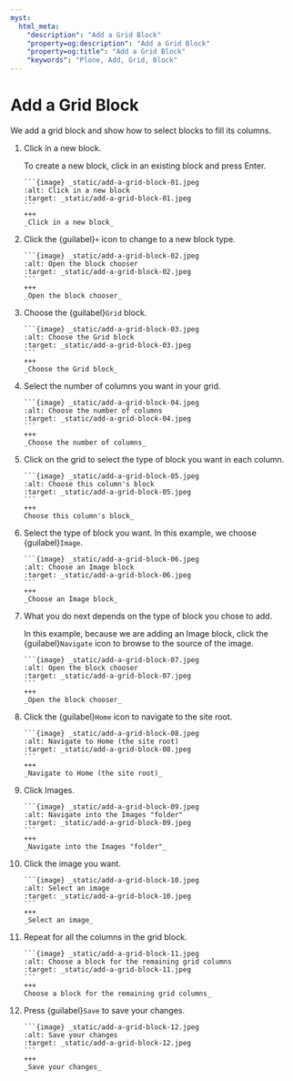 ```yaml
---
myst:
  html_meta:
    "description": "Add a Grid Block"
    "property=og:description": "Add a Grid Block"
    "property=og:title": "Add a Grid Block"
    "keywords": "Plone, Add, Grid, Block"
---
```


# Add a Grid Block

We add a grid block and show how to select blocks to fill its columns.

1. Click in a new block. 

    To create a new block, click in an existing block and press Enter.

   ````{card}
   ```{image} _static/add-a-grid-block-01.jpeg
   :alt: Click in a new block
   :target: _static/add-a-grid-block-01.jpeg
   ```
   +++
   _Click in a new block_
   ````

2. Click the {guilabel}`+` icon to change to a new block type.

   ````{card}
   ```{image} _static/add-a-grid-block-02.jpeg
   :alt: Open the block chooser
   :target: _static/add-a-grid-block-02.jpeg
   ```
   +++
   _Open the block chooser_
   ````

3. Choose the {guilabel}`Grid` block.

   ````{card}
   ```{image} _static/add-a-grid-block-03.jpeg
   :alt: Choose the Grid block
   :target: _static/add-a-grid-block-03.jpeg
   ```
   +++
   _Choose the Grid block_
   ````

4. Select the number of columns you want in your grid.

   ````{card}
   ```{image} _static/add-a-grid-block-04.jpeg
   :alt: Choose the number of columns
   :target: _static/add-a-grid-block-04.jpeg
   ```
   +++
   _Choose the number of columns_
   ````

5. Click on the grid to select the type of block you want in each column.

   ````{card}
   ```{image} _static/add-a-grid-block-05.jpeg
   :alt: Choose this column's block
   :target: _static/add-a-grid-block-05.jpeg
   ```
   +++
   Choose this column's block_
   ````

6. Select the type of block you want. In this example, we choose {guilabel}`Image`.

   ````{card}
   ```{image} _static/add-a-grid-block-06.jpeg
   :alt: Choose an Image block
   :target: _static/add-a-grid-block-06.jpeg
   ```
   +++
   _Choose an Image block_
   ````

7. What you do next depends on the type of block you chose to add.

    In this example, because we are adding an Image block, click the {guilabel}`Navigate` icon to browse to the source of the image.

   ````{card}
   ```{image} _static/add-a-grid-block-07.jpeg
   :alt: Open the block chooser
   :target: _static/add-a-grid-block-07.jpeg
   ```
   +++
   _Open the block chooser_
   ````

8. Click the {guilabel}`Home` icon to navigate to the site root.

   ````{card}
   ```{image} _static/add-a-grid-block-08.jpeg
   :alt: Navigate to Home (the site root)
   :target: _static/add-a-grid-block-08.jpeg
   ```
   +++
   _Navigate to Home (the site root)_
   ````

9. Click Images.

   ````{card}
   ```{image} _static/add-a-grid-block-09.jpeg
   :alt: Navigate into the Images "folder"
   :target: _static/add-a-grid-block-09.jpeg
   ```
   +++
   _Navigate into the Images "folder"_
   ````

10. Click the image you want.

    ````{card}
    ```{image} _static/add-a-grid-block-10.jpeg
    :alt: Select an image
    :target: _static/add-a-grid-block-10.jpeg
    ```
    +++
    _Select an image_
    ````

11. Repeat for all the columns in the grid block.

    ````{card}
    ```{image} _static/add-a-grid-block-11.jpeg
    :alt: Choose a block for the remaining grid columns
    :target: _static/add-a-grid-block-11.jpeg
    ```
    +++
    Choose a block for the remaining grid columns_
    ````

12. Press {guilabel}`Save` to save your changes.

    ````{card}
    ```{image} _static/add-a-grid-block-12.jpeg
    :alt: Save your changes
    :target: _static/add-a-grid-block-12.jpeg
    ```
    +++
    _Save your changes_
    ````

